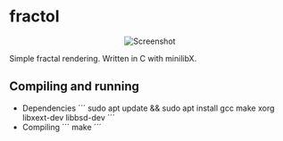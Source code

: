 # fractol
<div style="text-align: center;">

![Screenshot](https://i.imgur.com/A9mhp9j.png)

</div>
Simple fractal rendering. Written in C with minilibX.

## Compiling and running
* Dependencies
´´´
sudo apt update && sudo apt install gcc make xorg libxext-dev libbsd-dev
´´´
* Compiling
´´´
make
´´´